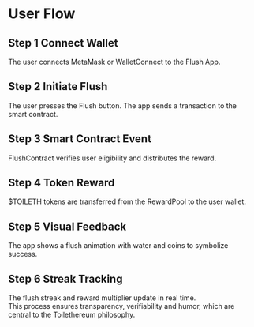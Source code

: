 # User Flow

## Step 1 Connect Wallet
The user connects MetaMask or WalletConnect to the Flush App.

## Step 2 Initiate Flush
The user presses the Flush button. The app sends a transaction to the smart contract.

## Step 3 Smart Contract Event
FlushContract verifies user eligibility and distributes the reward.

## Step 4 Token Reward
$TOILETH tokens are transferred from the RewardPool to the user wallet.

## Step 5 Visual Feedback
The app shows a flush animation with water and coins to symbolize success.

## Step 6 Streak Tracking
The flush streak and reward multiplier update in real time.  
This process ensures transparency, verifiability and humor, which are central to the Toilethereum philosophy.
